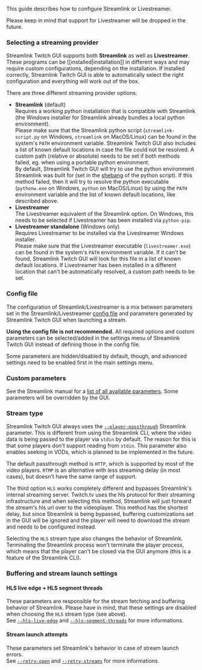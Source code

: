 This guide describes how to configure Streamlink or Livestreamer.

Please keep in mind that support for Livestreamer will be dropped in the future.


### Selecting a streaming provider

Streamlink Twitch GUI supports both **Streamlink** as well as **Livestreamer**.  
These programs can be [[installed|installation]] in different ways and may require custom configurations, depending on the installation. If installed correctly, Streamlink Twitch GUI is able to automatically select the right configuration and everything will work out of the box.

There are three different streaming provider options:

- **Streamlink** (default)  
  Requires a working python installation that is compatible with Streamlink (the Windows installer for Streamlink already bundles a local python environment).  
  Please make sure that the Streamlink python script (`streamlink-script.py` on Windows, `streamlink` on MacOS/Linux) can be found in the system's `PATH` environment variable. Streamlink Twitch GUI also includes a list of known default locations in case the file could not be resolved. A custom path (relative or absolute) needs to be set if both methods failed, eg. when using a portable python environment.  
  By default, Streamlink Twitch GUI will try to use the python environment Streamlink was built for (set in the [shebang][shebang] of the python script). If this method failed, then it will try to resolve the python executable (`pythonw.exe` on Windows, `python` on MacOS/Linux) by using the `PATH` environment variable and the list of known default locations, like described above.
- **Livestreamer**  
  The Livestreamer equivalent of the Streamlink option. On Windows, this needs to be selected if Livestreamer has been installed via `python-pip`.
- **Livestreamer standalone** (Windows only)  
  Requires Livestreamer to be installed via the Livestreamer Windows installer.  
  Please make sure that the Livestreamer executable (`livestreamer.exe`) can be found in the system's `PATH` environment variable. If it can't be found, Streamlink Twitch GUI will look for this file in a list of known default locations. If Livestreamer has been installed in a different location that can't be automatically resolved, a custom path needs to be set.


### Config file

The configuration of Streamlink/Livestreamer is a mix between parameters set in the Streamlink/Livestreamer [config file][config-file] and parameters generated by Streamlink Twitch GUI when launching a stream.

**Using the config file is not recommended.** All required options and custom parameters can be selected/added in the settings menu of Streamlink Twitch GUI instead of defining those in the config file.

Some parameters are hidden/disabled by default, though, and advanced settings need to be enabled first in the main settings menu.


### Custom parameters

See the Streamlink manual for a [list of all available parameters][streamlink-manual]. Some parameters will be overridden by the GUI.


### Stream type

Streamlink Twitch GUI always uses the [`--player-passthrough`][player-passthrough] Streamlink parameter. This is different from using the Streamlink CLI, where the video data is being passed to the player via `stdin` by default. The reason for this is that some players don't support reading from `stdin`. This parameter also enables seeking in VODs, which is planned to be implemented in the future.

The default passthrough method is `HTTP`, which is supported by most of the video players. `RTMP` is an alternative with less streaming delay (in most cases), but doesn't have the same range of support.

The third option `HLS` works completely different and bypasses Streamlink's internal streaming server. Twitch.tv uses the hls protocol for their streaming infrastructure and when selecting this method, Streamlink will just forward the stream's hls url over to the videoplayer. This method has the shortest delay, but since Streamlink is being bypassed, buffering customizations set in the GUI will be ignored and the player will need to download the stream and needs to be configured instead.

Selecting the `HLS` stream type also changes the behavior of Streamlink. Terminating the Streamlink process won't terminate the player process, which means that the player can't be closed via the GUI anymore (this is a feature of the Streamlink CLI).


### Buffering and stream launch settings

#### HLS live edge + HLS segment threads

These parameters are responsible for the stream fetching and buffering behavior of Streamlink. Please have in mind, that these settings are disabled when choosing the `HLS` stream type (see above).  
See [`--hls-live-edge`][hls-live-edge] and [`--hls-segment-threads`][hls-segment-threads] for more informations.

#### Stream launch attempts

These parameters set Streamlink's behavior in case of stream launch errors.  
See [`--retry-open`][retry-open] and [`--retry-streams`][retry-streams] for more informations.


[shebang]: https://en.wikipedia.org/wiki/Shebang_(Unix) "Shebang or hashbang - Wikipedia"
[config-file]: https://streamlink.github.io/cli.html#configuration-file "Streamlink config file"
[streamlink-manual]: https://streamlink.github.io/cli.html#command-line-usage "List of all Streamlink parameters"
[player-passthrough]: https://streamlink.github.io/cli.html#cmdoption--player-passthrough "--player-passthrough parameter"
[hls-live-edge]: https://streamlink.github.io/cli.html#cmdoption--hls-live-edge "--hls-live-edge parameter"
[hls-segment-threads]: https://streamlink.github.io/cli.html#cmdoption--hls-segment-threads "--hls-segment-threads parameter"
[retry-open]: https://streamlink.github.io/cli.html#cmdoption--retry-open "--retry-open parameter"
[retry-streams]: https://streamlink.github.io/cli.html#cmdoption--retry-streams "--retry-streams parameter"
